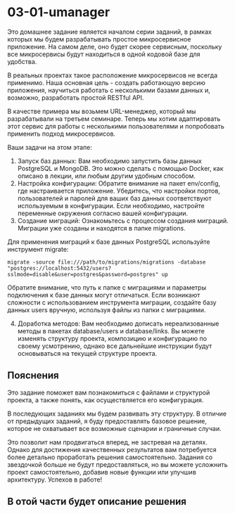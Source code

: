 # 03-01-umanager

Это домашнее задание является началом серии заданий, в рамках которых мы будем разрабатывать простое микросервисное приложение. На самом деле, оно будет скорее сервисным, поскольку все микросервисы будут находиться в одной кодовой базе для удобства. 

В реальных проектах такое расположение микросервисов не всегда применимо. Наша основная цель - создать работающую версию приложения, научиться работать с несколькими базами данных и, возможно, разработать простой RESTful API.

В качестве примера мы возьмем URL-менеджер, который мы разрабатывали на третьем семинаре. Теперь мы хотим адаптировать этот сервис для работы с несколькими пользователями и попробовать применить подход микросервисов.

Ваши задачи на этом этапе:

1. Запуск баз данных: Вам необходимо запустить базы данных PostgreSQL и MongoDB. Это можно сделать с помощью Docker, как описано в лекции, или любым другим удобным способом.
2. Настройка конфигурации: Обратите внимание на пакет env/config, где настраивается приложение. Убедитесь, что настройки портов, пользователей и паролей для ваших баз данных соответствуют используемым в конфигурации. Если необходимо, настройте переменные окружения согласно вашей конфигурации.
3. Создание миграций: Ознакомьтесь с процессом создания миграций. Миграции уже созданы и находятся в папке migrations. 

Для применения миграций к базе данных PostgreSQL используйте инструмент migrate:

```shell
migrate -source file:///path/to/migrations/migrations -database "postgres://localhost:5432/users?sslmode=disable&user=postgres&password=postgres" up
```

Обратите внимание, что путь к папке с миграциями и параметры подключения к базе данных могут отличаться. Если возникают сложности с использованием инструмента миграции, создайте базу данных users вручную, используя файлы из папки с миграциями.

4. Доработка методов: Вам необходимо дописать нереализованные методы в пакетах database/users и database/links. Вы можете изменять структуру проекта, композицию и конфигурацию по своему усмотрению, однако все дальнейшие инструкции будут основываться на текущей структуре проекта.

## Пояснения 
Это задание поможет вам познакомиться с файлами и структурой проекта, а также понять, как осуществляется его конфигурация. 

В последующих заданиях мы будем развивать эту структуру. В отличие от предыдущих заданий, я буду предоставлять базовое решение, которое не охватывает все возможные сценарии и граничные случаи.

Это позволит нам продвигаться вперед, не застревая на деталях. Однако для достижения качественных результатов вам потребуется более детально проработать решения самостоятельно. Задания со звездочкой больше не будут предоставляться, но вы можете усложнить проект самостоятельно, добавив новые функции или улучшив архитектуру. Успехов в работе!


## В отой части будет описание решения